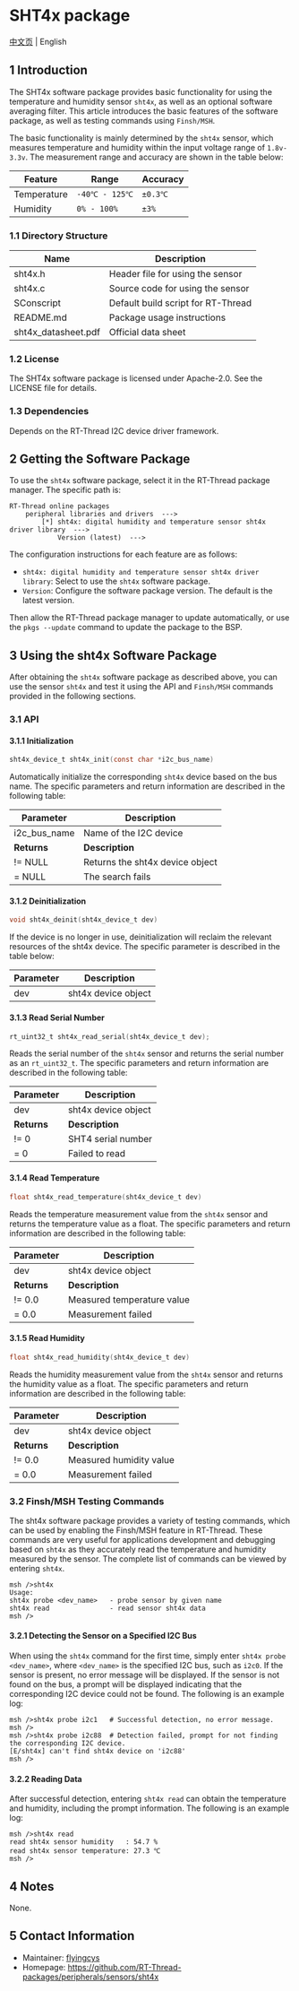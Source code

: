 # SHT4x package

[中文页](README_zh.md) | English

## 1 Introduction

The SHT4x software package provides basic functionality for using the temperature and humidity sensor `sht4x`, as well as an optional software averaging filter. This article introduces the basic features of the software package, as well as testing commands using `Finsh/MSH`.

The basic functionality is mainly determined by the `sht4x` sensor, which measures temperature and humidity within the input voltage range of `1.8v-3.3v`. The measurement range and accuracy are shown in the table below:

| Feature | Range           | Accuracy |
| ------- | --------------- | -------- |
| Temperature | `-40℃ - 125℃` | `±0.3℃` |
| Humidity    | `0% - 100%`    | `±3%`   |

### 1.1 Directory Structure

| Name       | Description                              |
| ---------- | ---------------------------------------- |
| sht4x.h    | Header file for using the sensor          |
| sht4x.c    | Source code for using the sensor          |
| SConscript | Default build script for RT-Thread        |
| README.md  | Package usage instructions               |
| sht4x_datasheet.pdf | Official data sheet                  |

### 1.2 License

The SHT4x software package is licensed under Apache-2.0. See the LICENSE file for details.

### 1.3 Dependencies

Depends on the RT-Thread I2C device driver framework.

## 2 Getting the Software Package

To use the `sht4x` software package, select it in the RT-Thread package manager. The specific path is:

```
RT-Thread online packages
    peripheral libraries and drivers  --->
        [*] sht4x: digital humidity and temperature sensor sht4x driver library  --->                                            
            Version (latest)  --->
```

The configuration instructions for each feature are as follows:
- `sht4x: digital humidity and temperature sensor sht4x driver library`: Select to use the `sht4x` software package.
- `Version`: Configure the software package version. The default is the latest version.

Then allow the RT-Thread package manager to update automatically, or use the `pkgs --update` command to update the package to the BSP.

## 3 Using the sht4x Software Package

After obtaining the `sht4x` software package as described above, you can use the sensor `sht4x` and test it using the API and `Finsh/MSH` commands provided in the following sections.

### 3.1 API

#### 3.1.1 Initialization

```c
sht4x_device_t sht4x_init(const char *i2c_bus_name)
```
Automatically initialize the corresponding `sht4x` device based on the bus name. The specific parameters and return information are described in the following table:

| Parameter | Description                 |
| --------- | --------------------------- |
| i2c_bus_name | Name of the I2C device |
| **Returns** | **Description** |
| != NULL   | Returns the sht4x device object |
| = NULL    | The search fails |

#### 3.1.2 Deinitialization

```c
void sht4x_deinit(sht4x_device_t dev)
```
If the device is no longer in use, deinitialization will reclaim the relevant resources of the sht4x device. The specific parameter is described in the table below:

| Parameter | Description          |
| --------- | -------------------- |
| dev       | sht4x device object  |

#### 3.1.3 Read Serial Number

```c
rt_uint32_t sht4x_read_serial(sht4x_device_t dev);
```

Reads the serial number of the `sht4x` sensor and returns the serial number as an `rt_uint32_t`. The specific parameters and return information are described in the following table:

| Parameter | Description          |
| --------- | -------------------- |
| dev       | sht4x device object  |
| **Returns** | **Description**      |
| != 0      | SHT4 serial number   |
| = 0       | Failed to read       |

#### 3.1.4 Read Temperature

```c
float sht4x_read_temperature(sht4x_device_t dev)
```

Reads the temperature measurement value from the `sht4x` sensor and returns the temperature value as a float. The specific parameters and return information are described in the following table:

| Parameter | Description              |
| --------- | ------------------------ |
| dev       | sht4x device object      |
| **Returns** | **Description**          |
| != 0.0    | Measured temperature value |
| = 0.0     | Measurement failed        |

#### 3.1.5 Read Humidity

```c
float sht4x_read_humidity(sht4x_device_t dev)
```

Reads the humidity measurement value from the `sht4x` sensor and returns the humidity value as a float. The specific parameters and return information are described in the following table:

| Parameter | Description              |
| --------- | ------------------------ |
| dev       | sht4x device object      |
| **Returns** | **Description**          |
| != 0.0    | Measured humidity value   |
| = 0.0     | Measurement failed        |


### 3.2 Finsh/MSH Testing Commands

The sht4x software package provides a variety of testing commands, which can be used by enabling the Finsh/MSH feature in RT-Thread. These commands are very useful for applications development and debugging based on `sht4x` as they accurately read the temperature and humidity measured by the sensor. The complete list of commands can be viewed by entering `sht4x`.

```shell
msh />sht4x
Usage:
sht4x probe <dev_name>   - probe sensor by given name
sht4x read               - read sensor sht4x data
msh />
```

#### 3.2.1 Detecting the Sensor on a Specified I2C Bus

When using the `sht4x` command for the first time, simply enter `sht4x probe <dev_name>`, where `<dev_name>` is the specified I2C bus, such as `i2c0`. If the sensor is present, no error message will be displayed. If the sensor is not found on the bus, a prompt will be displayed indicating that the corresponding I2C device could not be found. The following is an example log:

```
msh />sht4x probe i2c1   # Successful detection, no error message.
msh />
msh />sht4x probe i2c88  # Detection failed, prompt for not finding the corresponding I2C device.
[E/sht4x] can't find sht4x device on 'i2c88'
msh />
```

#### 3.2.2 Reading Data

After successful detection, entering `sht4x read` can obtain the temperature and humidity, including the prompt information. The following is an example log:

```
msh />sht4x read
read sht4x sensor humidity   : 54.7 %
read sht4x sensor temperature: 27.3 ℃
msh />
```

## 4 Notes

None.

## 5 Contact Information

- Maintainer: [flyingcys](https://github.com/flyingcys)
- Homepage: https://github.com/RT-Thread-packages/peripherals/sensors/sht4x